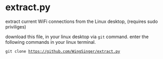 # extract.py
extract current WiFi connections from the Linux desktop, (requires sudo priviliges)

download this file, in your linux desktop via <code>git</code> command.
enter the following commands in your linux terminal.

<code>git clone https://github.com/WingSinger/extract.py</code>
